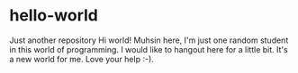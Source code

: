 # hello-world
Just another repository
Hi world!
Muhsin here, I'm just one random student in this world of programming.
I would like to hangout here for a little bit.
It's a new world for me.
Love your help :-).
